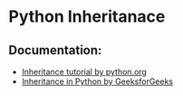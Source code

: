 # Python Inheritanace

## Documentation:
* [Inheritance tutorial by python.org](https://docs.python.org/3/tutorial/classes.html#inheritance)
* [Inheritance in Python by GeeksforGeeks](https://www.geeksforgeeks.org/inheritance-in-python/)

